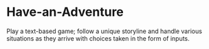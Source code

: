 # Have-an-Adventure
Play a text-based game; follow a unique storyline and handle various situations as they arrive with choices taken in the form of inputs.
